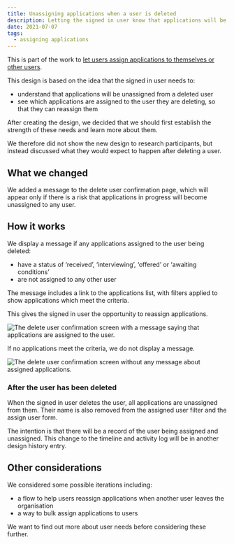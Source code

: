 ```yaml
---
title: Unassigning applications when a user is deleted
description: Letting the signed in user know that applications will be unassigned if they delete a user from an organisation
date: 2021-07-07
tags:
  - assigning applications
---
```


This is part of the work to [let users assign applications to themselves or other users](/manage-teacher-training-applications/assigning-applications-to-users/).

This design is based on the idea that the signed in user needs to:

- understand that applications will be unassigned from a deleted user
- see which applications are assigned to the user they are deleting, so that they can reassign them

After creating the design, we decided that we should first establish the strength of these needs and learn more about them.

We therefore did not show the new design to research participants, but instead discussed what they would expect to happen after deleting a user.

## What we changed

We added a message to the delete user confirmation page, which will appear only if there is a risk that applications in progress will become unassigned to any user.

## How it works

We display a message if any applications assigned to the user being deleted:

- have a status of ‘received’, ‘interviewing’, ‘offered’ or ‘awaiting conditions’
- are not assigned to any other user

The message includes a link to the applications list, with filters applied to show applications which meet the criteria.

This gives the signed in user the opportunity to reassign applications.

![The delete user confirmation screen with a message saying that applications are assigned to the user.](unassigning-applications-delete-user-confirmation-message.png)

If no applications meet the criteria, we do not display a message.

![The delete user confirmation screen without any message about assigned applications.](unassigning-applications-delete-user-confirmation-no-message.png)

### After the user has been deleted

When the signed in user deletes the user, all applications are unassigned from them. Their name is also removed from the assigned user filter and the assign user form.

The intention is that there will be a record of the user being assigned and unassigned. This change to the timeline and activity log will be in another design history entry.

## Other considerations

We considered some possible iterations including:

- a flow to help users reassign applications when another user leaves the organisation
- a way to bulk assign applications to users

We want to find out more about user needs before considering these further.

